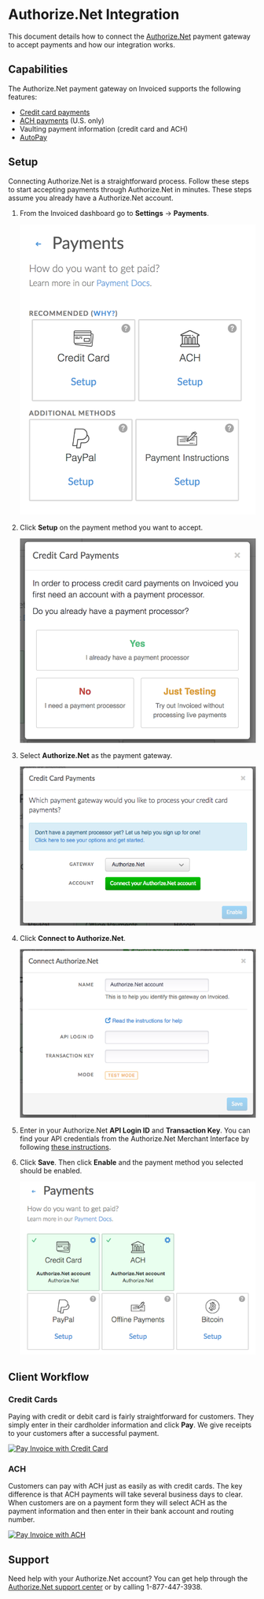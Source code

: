 # Authorize.Net Integration

This document details how to connect the [Authorize.Net](https://authorize.net) payment gateway to accept payments and how our integration works.

## Capabilities

The Authorize.Net payment gateway on Invoiced supports the following features:

- [Credit card payments](/docs/payments/card)
- [ACH payments](/docs/payments/ach) (U.S. only)
- Vaulting payment information (credit card and ACH)
- [AutoPay](/docs/payments/autopay)

## Setup

Connecting Authorize.Net is a straightforward process. Follow these steps to start accepting payments through Authorize.Net in minutes. These steps assume you already have a Authorize.Net account.

1. From the Invoiced dashboard go to **Settings** &rarr; **Payments**.

   [![Payment Settings](../img/payment-settings.png)](../img/payment-settings.png)

2. Click **Setup** on the payment method you want to accept.

   [![Credit Card Payments Setup](../img/credit-card-payment-setup.png)](../img/credit-card-payment-setup.png)

3. Select **Authorize.Net** as the payment gateway.

   [![Authorize.Net Payments Setup](../img/authorizenet-setup.png)](../img/authorizenet-setup.png)

4. Click **Connect to Authorize.Net**.

   [![Authorize.Net Settings Page](../img/authorizenet-connect.png)](../img/authorizenet-connect.png)

5. Enter in your Authorize.Net **API Login ID** and **Transaction Key**. You can find your API credentials from the Authorize.Net Merchant Interface by following [these instructions](https://support.authorize.net/s/article/How-do-I-obtain-my-API-Login-ID-and-Transaction-Key).

6. Click **Save**. Then click **Enable** and the payment method you selected should be enabled.

   [![Authorize.Net Payments Enabled](../img/authorizenet-enabled.png)](../img/authorizenet-enabled.png)

## Client Workflow

### Credit Cards

Paying with credit or debit card is fairly straightforward for customers. They simply enter in their cardholder information and click **Pay**. We give receipts to your customers after a successful payment.

[![Pay Invoice with Credit Card](/docs/img/pay-invoice-credit-card.png)](/docs/img/pay-invoice-credit-card.png)

### ACH

Customers can pay with ACH just as easily as with credit cards. The key difference is that ACH payments will take several business days to clear. When customers are on a payment form they will select ACH as the payment information and then enter in their bank account and routing number.

[![Pay Invoice with ACH](/docs/img/pay-invoice-ach.png)](/docs/img/pay-invoice-ach.png)

## Support

Need help with your Authorize.Net account? You can get help through the [Authorize.Net support center](http://www.authorize.net/support/) or by calling 1-877-447-3938.